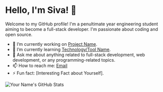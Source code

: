 # Hello, I'm Siva! 👋

Welcome to my GitHub profile! I'm a penultimate year engineering student aiming to become a full-stack developer. I'm passionate about coding and open source.

- 🔭 I’m currently working on [Project Name](link-to-project).
- 🌱 I’m currently learning [Technology/Tool Name](link-to-learning-resource).
- 💬 Ask me about anything related to full-stack development, web development, or any programming-related topics.
- 📫 How to reach me: [Email](mailto:your.email@example.com)
- ⚡ Fun fact: [Interesting Fact about Yourself].

![Your Name's GitHub Stats](https://github-readme-stats.vercel.app/api?username=your_username&show_icons=true&theme=radical)
